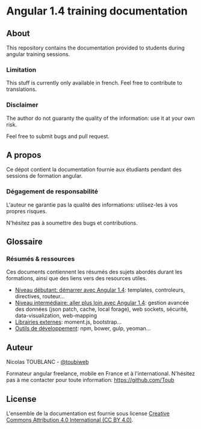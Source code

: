 # Angular 1.4 training documentation

## About

This repository contains the documentation provided to students during angular training sessions.

### Limitation

This stuff is currently only available in french. Feel free to contribute to translations.

### Disclaimer

The author do not guaranty the quality of the information: use it at your own risk.

Feel free to submit bugs and pull request. 

## A propos

Ce dépot contient la documentation fournie aux étudiants pendant des sessions de formation angular.

### Dégagement de responsabilité

L'auteur ne garantie pas la qualité des informations: utilisez-les à vos propres risques.

N'hésitez pas à soumettre des bugs et contributions.

## Glossaire

### Résumés & ressources

Ces documents contiennent les résumés des sujets abordés durant les formations, ainsi que des liens vers des resources utiles.

* [Niveau débutant: démarrer avec Angular 1.4](01.angular-bases.documentation/01.00.angular-bases.documentation-fr.md): templates, controleurs, directives, routeur...
* [Niveau intermédiaire: aller plus loin avec Angular 1.4](02.angular-intermediate.documentation/02.angular-intermediate.documentation-fr.md): gestion avancée des données (json patch, cache, local forage), web sockets, sécurité, data-visualization, web-mapping
* [Librairies externes](00.3rdparty-libraries.documentation/00.3rdparty-libraries.documentation-fr.md): moment.js, bootstrap...
* [Outils de développement](00.dev-tools.documentation/00.dev-tools.documentation-fr.md): npm, bower, gulp, yeoman...

## Auteur

Nicolas TOUBLANC - [@toubiweb](https://twitter.com/Toubiweb)

Formateur angular freelance, mobile en France et à l'international. N'hésitez pas à me contacter pour toute information: https://github.com/Toub

## License

L'ensemble de la documentation est fournie sous license [Creative Commons Attribution 4.0 International (CC BY 4.0)](http://creativecommons.org/licenses/by/4.0/).